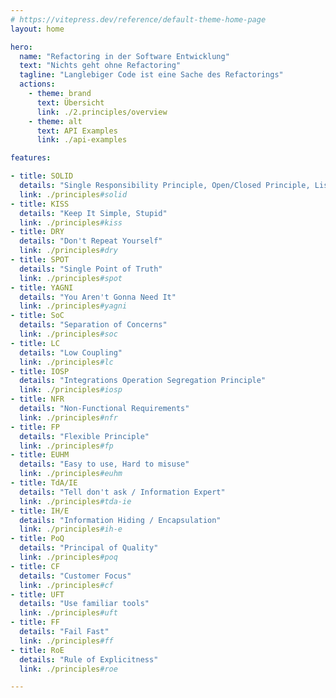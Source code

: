 ```yaml
---
# https://vitepress.dev/reference/default-theme-home-page
layout: home

hero:
  name: "Refactoring in der Software Entwicklung"
  text: "Nichts geht ohne Refactoring"
  tagline: "Langlebiger Code ist eine Sache des Refactorings"
  actions:
    - theme: brand
      text: Übersicht
      link: ./2.principles/overview
    - theme: alt
      text: API Examples
      link: ./api-examples

features:

- title: SOLID
  details: "Single Responsibility Principle, Open/Closed Principle, Liskov Substitution Principle, Interface Segregation Principle, Dependency Inversion Principle"
  link: ./principles#solid
- title: KISS
  details: "Keep It Simple, Stupid"
  link: ./principles#kiss
- title: DRY
  details: "Don't Repeat Yourself"
  link: ./principles#dry
- title: SPOT
  details: "Single Point of Truth"
  link: ./principles#spot
- title: YAGNI
  details: "You Aren't Gonna Need It"
  link: ./principles#yagni
- title: SoC
  details: "Separation of Concerns"
  link: ./principles#soc
- title: LC
  details: "Low Coupling"
  link: ./principles#lc
- title: IOSP
  details: "Integrations Operation Segregation Principle"
  link: ./principles#iosp
- title: NFR
  details: "Non-Functional Requirements"
  link: ./principles#nfr
- title: FP
  details: "Flexible Principle"
  link: ./principles#fp
- title: EUHM
  details: "Easy to use, Hard to misuse"
  link: ./principles#euhm
- title: TdA/IE
  details: "Tell don't ask / Information Expert"
  link: ./principles#tda-ie
- title: IH/E
  details: "Information Hiding / Encapsulation"
  link: ./principles#ih-e
- title: PoQ
  details: "Principal of Quality"
  link: ./principles#poq
- title: CF
  details: "Customer Focus"
  link: ./principles#cf
- title: UFT 
  details: "Use familiar tools"
  link: ./principles#uft
- title: FF
  details: "Fail Fast"
  link: ./principles#ff
- title: RoE
  details: "Rule of Explicitness"
  link: ./principles#roe

---
```


